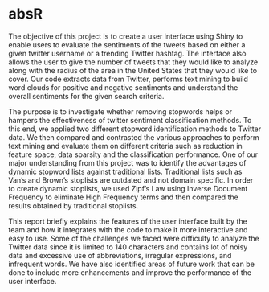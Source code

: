 # absR

The objective of this project is to create a user interface using Shiny to enable users to evaluate the sentiments of the tweets based on either a given twitter username or a trending Twitter hashtag. The interface also allows the user to give the number of tweets that they would like to analyze along with the radius of the area in the United States that they would like to cover. Our code extracts data from Twitter, performs text mining to build word clouds for positive and negative sentiments and understand the overall sentiments for the given search criteria.

The purpose is to investigate whether removing stopwords helps or hampers the effectiveness of twitter sentiment classification methods. To this end, we applied two different stopword identification methods to Twitter data. We then compared and contrasted the various approaches to perform text mining and evaluate them on different criteria such as reduction in feature space, data sparsity and the classification performance. One of our major understanding from this project was to identify the advantages of dynamic stopword lists against traditional lists. Traditional lists such as Van’s and Brown’s stoplists are outdated and not domain specific. In order to create dynamic stoplists, we used Zipf’s Law using Inverse Document Frequency to eliminate High Frequency terms and then compared the results obtained by traditional stoplists.

This report briefly explains the features of the user interface built by the team and how it integrates with the code to make it more interactive and easy to use. Some of the challenges we faced were difficulty to analyze the Twitter data since it is limited to 140 characters and contains lot of noisy data and excessive use of abbreviations, irregular expressions, and infrequent words. We have also identified areas of future work that can be done to include more enhancements and improve the performance of the user interface.
